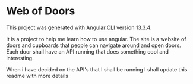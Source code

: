 # Web of Doors

This project was generated with [Angular CLI](https://github.com/angular/angular-cli) version 13.3.4.

It is a project to help me learn how to use angular. The site is a website of doors and cupboards that people can navigate around and open doors. 
Each door shall have an API running that does something cool and interesting. 

When i have decided on the API's that I shall be running I shall update this readme with more details
